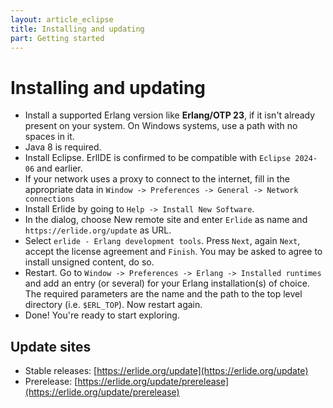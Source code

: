 ```yaml
---
layout: article_eclipse
title: Installing and updating
part: Getting started
---
```


# Installing and updating

* Install a supported Erlang version like __Erlang/OTP 23__, if it isn't already present on your system. On Windows systems, use a path with no spaces in it.
* Java 8 is required.
* Install Eclipse. ErlIDE is confirmed to be compatible with `Eclipse 2024-06` and earlier.
* If your network uses a proxy to connect to the internet, fill in the appropriate data in `Window -> Preferences -> General -> Network connections`
* Install Erlide by going to `Help -> Install New Software`.
* In the dialog, choose New remote site and enter `Erlide` as name and `https://erlide.org/update` as URL.
* Select `erlide - Erlang development tools`. Press `Next`, again `Next`, accept the license agreement and `Finish`. You may be asked to agree to install unsigned content, do so.
* Restart. Go to `Window -> Preferences -> Erlang -> Installed runtimes` and add an entry (or several) for your Erlang installation(s) of choice. The required parameters are the name and the path to the top level directory (i.e. `$ERL_TOP`). Now restart again.
* Done! You're ready to start exploring.

## Update sites

* Stable releases: [https://erlide.org/update](https://erlide.org/update)
* Prerelease: [https://erlide.org/update/prerelease](https://erlide.org/update/prerelease)
